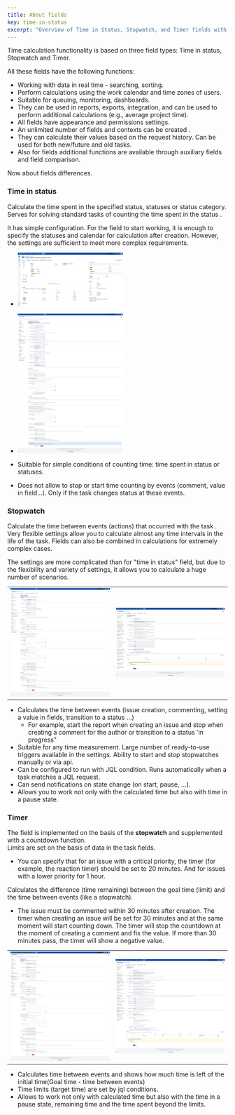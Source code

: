 ```yaml
---
title: About fields
key: time-in-status
excerpt: "Overview of Time in Status, Stopwatch, and Timer fields with real-time calculation, work calendars, and comprehensive tracking capabilities."
---
```


Time calculation functionality is based on three field types: Time in status, Stopwatch and Timer.

All these fields have the following functions: 
* Working with data in real time - searching, sorting.
* Perform calculations using the work calendar and time zones of users.
* Suitable for queuing, monitoring, dashboards.
* They can be used in reports, exports, integration, and can be used to perform additional calculations (e.g., average project time).
* All fields have appearance and permissions settings.
* An unlimited number of fields and contexts can be created .
* They can calculate their values based on the request history. Can be used for both new/future and old tasks. 
* Also for fields additional functions are available through auxiliary fields and field comparison.

Now about fields differences.

### Time in status ###
<p>Calculate the time spent in the specified status, statuses or status category. 
Serves for solving standard tasks of counting the time spent in the status .</p>

<p>It has simple configuration. For the field to start working, it is enough to specify the statuses and calendar for calculation after creation. However, the settings are sufficient to meet more complex requirements.<br> 
</p>

* <a href="/uploads/time-in-status/overview/fields-example-2.webp"><img src="/uploads/time-in-status/overview/fields-example-2.webp" style="width:50%;" loading="lazy"></a>
* <a href="/uploads/time-in-status/about-fields/time-in-status-config.webp"><img src="/uploads/time-in-status/about-fields/time-in-status-config.webp" alt="" width="50%" loading="lazy"></a>


* Suitable for simple conditions of counting time: time spent in status or statuses.
* Does not allow to stop or start time counting by events (comment, value in field...). Only if the task changes status at these events.


### Stopwatch ### 
<p>Calculate the time between events (actions) that occurred with the task . 
Very flexible settings allow you to calculate almost any time intervals in the life of the task. Fields can also be combined in calculations for extremely complex cases.
</p>


<p>
The settings are more complicated than for "time in status" field, but due to the flexibility and variety of settings, it allows you to calculate a huge number of scenarios.
</p>

<table>
<tr>
<td><a href="/uploads/time-in-status/about-fields/stopwatch-field-config.webp"><img src="/uploads/time-in-status/about-fields/stopwatch-field-config.webp" alt="stopwatch field config" width="100%" loading="lazy"></a></td>
<td><a href="/uploads/time-in-status/about-fields/stopwatch-config.webp"><img src="/uploads/time-in-status/about-fields/stopwatch-config.webp" alt="stopwatch config" width="100%" loading="lazy"></a></td>
</tr>
</table>

* Calculates the time between events (issue creation, commenting, setting a value in fields, transition to a status ...)
  * For example, start the report when creating an issue and stop when creating a comment for the author or transition to a status 'in progress"
* Suitable for any time measurement. Large number of ready-to-use triggers available in the settings. Ability to start and stop stopwatches manually or via api.
* Can be configured to run with JQL condition. Runs automatically when a task matches a JQL request.
* Can send notifications on state change (on start, pause, ...).
* Allows you to work not only with the calculated time but also with time in a pause state.


### Timer ### 
The field is implemented on the basis of the **stopwatch** and supplemented with a countdown function.<br>
Limits are set on the basis of data in the task fields.
* You can specify that for an issue with a critical priority, the timer (for example, the reaction timer) should be set to 20 minutes. And for issues with a lower priority for 1 hour.<br>

Calculates the difference (time remaining) between the goal time (limit) and the time between events (like a stopwatch).
* The issue must be commented within 30 minutes after creation. The timer when creating an issue will be set for 30 minutes and at the same moment will start counting down. The timer will stop the countdown at the moment of creating a comment and fix the value. If more than 30 minutes pass, the timer will show a negative value.  
 

<table>
<tr>
<td><a href="/uploads/time-in-status/about-fields/timer-field-config.webp"><img src="/uploads/time-in-status/about-fields/timer-field-config.webp" alt="timer field config" width="100%" loading="lazy"></a></td>
<td><a href="/uploads/time-in-status/about-fields/timer-config.webp"><img src="/uploads/time-in-status/about-fields/timer-config.webp" alt="timer config" width="100%" loading="lazy"></a></td>
</tr>
</table>


* Calculates time between events and shows how much time is left of the initial time(Goal time - time between events)
* Time limits (target time) are set by jql conditions.
* Allows to work not only with calculated time but also with the time in a pause state, remaining time and the time spent beyond the limits.



